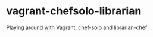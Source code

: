 vagrant-chefsolo-librarian
==========================

Playing around with Vagrant, chef-solo and librarian-chef

